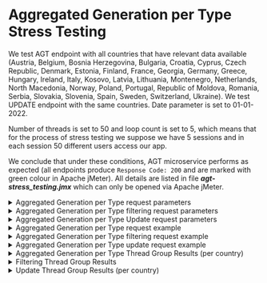 # Aggregated Generation per Type Stress Testing

We test AGT endpoint with all countries that have relevant data available (Austria, Belgium, Bosnia Herzegovina, Bulgaria, Croatia, Cyprus, Czech Republic, Denmark, Estonia, Finland, France, Georgia, Germany, Greece, Hungary, Ireland, Italy, Kosovo, Latvia, Lithuania, Montenegro, Netherlands, North Macedonia, Norway, Poland, Portugal, Republic of Moldova, Romania, Serbia, Slovakia, Slovenia, Spain, Sweden, Switzerland, Ukraine). We test UPDATE endpoint with the same countries. Date parameter is set to 01-01-2022.

Number of threads is set to 50 and loop count is set to 5, which means that for the process of stress testing we suppose we have 5 sessions and in each session 50 different users access our app.

We conclude that under these conditions, AGT microservice performs as expected (all endpoints produce ``Response Code: 200`` and are marked with green colour in Apache jMeter). All details are listed in file ***agt-stress_testing.jmx*** which can only be opened via Apache jMeter.

<details>
  <summary>
    Aggregated Generation per Type request parameters
  </summary>
  <p>
    <img src="https://user-images.githubusercontent.com/94307935/177054434-a1212cea-efea-4e1e-89ed-5d37e1067712.png">
  </p>
 </details>
 
 <details>
  <summary>
    Aggregated Generation per Type filtering request parameters
  </summary>
  <p>
    <img src="https://user-images.githubusercontent.com/94307935/177054381-e58735a2-7f44-473d-8562-929d921c8297.png">
  </p>
 </details>
 
  <details>
  <summary>
    Aggregated Generation per Type Update request parameters
  </summary>
  <p>
    <img src="https://user-images.githubusercontent.com/94307935/177054407-dd08c3af-9b2f-4a3d-8b8f-13f41294af7c.png">
  </p>
 </details>
 
<details>
  <summary>
    Aggregated Generation per Type request example
  </summary>
  <p>
    <img src="https://user-images.githubusercontent.com/94307935/177054082-96350851-51d9-42cb-ae36-83643d6a8de7.png">
  </p>
</details>
 
<details>
  <summary>
    Aggregated Generation per Type filtering request example
  </summary>
  <p>
    <img src="https://user-images.githubusercontent.com/94307935/177054493-b3945fd1-bb6d-4883-82f8-44b7ffae7644.png">
    <img src="https://user-images.githubusercontent.com/94307935/177054556-ee35a93a-e47f-404e-9fa7-8fc14f765351.png">
  </p>
</details>
 
<details>
  <summary>
    Aggregated Generation per Type update request example
  </summary>
  <p>
    <img src="https://user-images.githubusercontent.com/94307935/177054576-7fc711aa-be35-401c-aac8-a248cbff8015.png">
  </p>
</details>
 
<details>
  <summary>
    Aggregated Generation per Type Thread Group Results (per country)
  </summary>
  <p>
    <details>
      <summary>
        Austria
      </summary>
      <p>
        <img src="https://user-images.githubusercontent.com/94307935/177145310-313fc21a-c87c-4e4f-bf98-278e5ae9fa00.png">
        <img src="https://user-images.githubusercontent.com/94307935/177145398-1ff0265f-6b4e-49fc-ac39-4a2ab0e0a5e6.png">
        <img src="https://user-images.githubusercontent.com/94307935/177145468-780b6d0e-11fb-494f-b40e-f72fb17b0c06.png">
      </p>
    </details>
    <details>
      <summary>
        Belgium
      </summary>
      <p>
        <img src="https://user-images.githubusercontent.com/94307935/177145540-d7f7f1d3-544a-41cf-80b1-8c0564790f8d.png">
      </p>
    </details>
    <details>
      <summary>
        Bosnia Herzegovina
      </summary>
      <p>
        <img src="https://user-images.githubusercontent.com/94307935/177145640-3374a901-0ef0-4219-a641-826392bcfd84.png">
      </p>
    </details>
    <details>
      <summary>
        Bulgaria
      </summary>
      <p>
        <img src="https://user-images.githubusercontent.com/94307935/177145700-e112c003-a7ec-461f-b762-b810b99e3c8c.png">
      </p>
    </details>
    <details>
      <summary>
        Croatia
      </summary>
      <p>
        <img src="https://user-images.githubusercontent.com/94307935/177145788-7301f732-ec3d-4f2c-80b8-a3efbba8af5c.png">
      </p>
    </details>
    <details>
      <summary>
        Cyprus
      </summary>
      <p>
        <img src="https://user-images.githubusercontent.com/94307935/177145904-33790f24-4460-4a42-af9e-dab57fa621d3.png">
      </p>
    </details>
    <details>
      <summary>
        Czech Republic
      </summary>
      <p>
        <img src="https://user-images.githubusercontent.com/94307935/177145993-3b6ac21a-9d48-49e7-bb30-d3785777aa01.png">
      </p>
    </details>
    <details>
      <summary>
        Denmark
      </summary>
      <p>
        <img src="https://user-images.githubusercontent.com/94307935/177146060-ed3895f9-c503-4f72-a96a-3c3c461b6f54.png">
      </p>
    </details>
    <details>
      <summary>
        Estonia
      </summary>
      <p>
        <img src="https://user-images.githubusercontent.com/94307935/177146135-9a6174ee-44e1-4d79-ac0b-43e614568f75.png">
      </p>
    </details>
    <details>
      <summary>
        Finland
      </summary>
      <p>
        <img src="https://user-images.githubusercontent.com/94307935/177146211-03e6a2ab-dd62-41e4-8923-1d081c247ea6.png">
      </p>
    </details>
    <details>
      <summary>
        France
      </summary>
      <p>
        <img src="https://user-images.githubusercontent.com/94307935/177146267-ceb1680d-1572-41c9-9d68-923efd10d6bc.png">
      </p>
    </details>
    <details>
      <summary>
        Georgia
      </summary>
      <p>
        <img src="https://user-images.githubusercontent.com/94307935/177146331-9f94ee7e-411c-4695-81ce-1dd5c279eb92.png">
      </p>
    </details>
    <details>
      <summary>
        Germany
      </summary>
      <p>
        <img src="https://user-images.githubusercontent.com/94307935/177146419-f3277ed6-056d-47ab-8303-28fefd81948d.png">
      </p>
    </details>
    <details>
      <summary>
        Greece
      </summary>
      <p>
        <img src="https://user-images.githubusercontent.com/94307935/177146486-bd724595-5a0d-49bc-8f9a-b96a37c35ba5.png">
      </p>
    </details>
    <details>
      <summary>
        Hungary
      </summary>
      <p>
        <img src="https://user-images.githubusercontent.com/94307935/177146555-5f5129b3-a24d-4d37-b509-aca59de8017d.png">
      </p>
    </details>
    <details>
      <summary>
        Ireland
      </summary>
      <p>
        <img src="https://user-images.githubusercontent.com/94307935/177146623-561fe68e-347a-4067-933b-efa285286b7a.png">
      </p>
    </details>
    <details>
      <summary>
        Italy
      </summary>
      <p>
        <img src="https://user-images.githubusercontent.com/94307935/177146700-ab564c0e-ae5b-43ee-8243-a5a0bf5c8091.png">
      </p>
    </details>
    <details>
      <summary>
        Kosovo
      </summary>
      <p>
        <img src="https://user-images.githubusercontent.com/94307935/177146752-63826d21-6668-4499-8092-f60850ee37c0.png">
      </p>
    </details>
    <details>
      <summary>
        Latvia
      </summary>
      <p>
        <img src="https://user-images.githubusercontent.com/94307935/177146825-abc70bad-eede-4a61-954e-df3f2b73a273.png">
      </p>
    </details>
    <details>
      <summary>
        Lithuania
      </summary>
      <p>
        <img src="https://user-images.githubusercontent.com/94307935/177146896-930fbbe9-ad5a-4c50-92b4-fae1dd7f3ace.png">
      </p>
    </details>
    <details>
      <summary>
        Montenegro
      </summary>
      <p>
        <img src="https://user-images.githubusercontent.com/94307935/177146957-cbd59e2b-1ba7-4f04-8a59-b5e5cc9f8342.png">
      </p>
    </details>
    <details>
      <summary>
        Netherlands
      </summary>
      <p>
        <img src="https://user-images.githubusercontent.com/94307935/177147020-f2a0b74d-bf7c-4a89-8ade-eecbf6492a5c.png">
      </p>
    </details>
    <details>
      <summary>
        North Macedonia
      </summary>
      <p>
        <img src="https://user-images.githubusercontent.com/94307935/177147240-eb1a519d-49ff-46a4-8dcd-c58d6dfb0759.png">
      </p>
    </details>
    <details>
      <summary>
        Norway
      </summary>
      <p>
        <img src="https://user-images.githubusercontent.com/94307935/177147306-cd46e7f5-778a-4b0d-8771-8d9215a45b65.png">
      </p>
    </details>
    <details>
      <summary>
        Poland
      </summary>
      <p>
        <img src="https://user-images.githubusercontent.com/94307935/177147360-29ed40f4-ee13-4856-89cb-a03a96624315.png">
      </p>
    </details>
    <details>
      <summary>
        Portugal
      </summary>
      <p>
        <img src="https://user-images.githubusercontent.com/94307935/177147430-955f97df-739f-4263-9665-be380b8cb40d.png">
      </p>
    </details>
    <details>
      <summary>
        Republic of Moldova
      </summary>
      <p>
        <img src="https://user-images.githubusercontent.com/94307935/177147506-769d01b7-0a07-4479-b99c-5bba5e605e59.png">
      </p>
    </details>
    <details>
      <summary>
        Romania
      </summary>
      <p>
        <img src="https://user-images.githubusercontent.com/94307935/177147586-0b5a5dc1-2aa0-4eac-a590-c033fb3b6662.png">
      </p>
    </details>
    <details>
      <summary>
        Serbia
      </summary>
      <p>
        <img src="https://user-images.githubusercontent.com/94307935/177147660-63160448-182d-43c0-8b35-ef2b025f5eef.png">
      </p>
    </details>
    <details>
      <summary>
        Slovakia
      </summary>
      <p>
        <img src="https://user-images.githubusercontent.com/94307935/177147741-64b3ede8-c7a3-4fb6-abc8-08618436e9f7.png">
      </p>
    </details>
    <details>
      <summary>
        Slovenia
      </summary>
      <p>
        <img src="https://user-images.githubusercontent.com/94307935/177147816-19fbff97-eaf5-4467-b1fb-2ed2b512c497.png">
      </p>
    </details>
    <details>
      <summary>
        Spain
      </summary>
      <p>
        <img src="https://user-images.githubusercontent.com/94307935/177147871-c4a9abac-1f64-46e0-b26d-8b4ffe36b358.png">
      </p>
    </details>
    <details>
      <summary>
        Sweden
      </summary>
      <p>
        <img src="https://user-images.githubusercontent.com/94307935/177147946-bc40b465-a055-47bc-bfd4-d89d83a81652.png">
      </p>
    </details>
    <details>
      <summary>
        Switzerland
      </summary>
      <p>
        <img src="https://user-images.githubusercontent.com/94307935/177148005-6dfd24e2-db23-4d5e-8082-29af3fbf9c06.png">
      </p>
    </details>
    <details>
      <summary>
        Ukraine
      </summary>
      <p>
        <img src="https://user-images.githubusercontent.com/94307935/177148073-e03b7004-1d8d-4c7c-a619-095915a3fd04.png">
      </p>
    </details>
  </p>
</details>

<details>
  <summary>
    Filtering Thread Group Results
  </summary>
  <p>
    <img src="https://user-images.githubusercontent.com/94307935/177149127-659a7a5d-8559-44e4-89dc-28a34a2072a3.png">
    <img src="https://user-images.githubusercontent.com/94307935/177149218-a5bd5719-eb81-4bae-9874-8ff546ea745f.png">
    <img src="https://user-images.githubusercontent.com/94307935/177149265-d9f2978a-113e-4a10-b8bd-535f47231ae8.png">
    <img src="https://user-images.githubusercontent.com/94307935/177149368-464a930b-01ce-4aba-99e9-adbfb03efa23.png">
    <img src="https://user-images.githubusercontent.com/94307935/177149435-798f89de-0e98-4251-8483-7375f14bdf0a.png">
    <img src="https://user-images.githubusercontent.com/94307935/177149503-e895b695-b454-4e34-adfa-72f62e46df8d.png">
  </p>
</details>

<details>
  <summary>
    Update Thread Group Results (per country)
  </summary>
  <p>
    <details>
      <summary>
        Austria
      </summary>
      <p>
        <img src="https://user-images.githubusercontent.com/94307935/177149697-611b4f8d-8a77-45d9-a43e-89dbb5c7743e.png">
        <img src="https://user-images.githubusercontent.com/94307935/177149778-3df24742-c5ef-4a7f-a1a8-7ce71661f095.png">
        <img src="https://user-images.githubusercontent.com/94307935/177149844-5cdc2476-1602-486a-ad82-8396d47fb1da.png">
      </p>
    </details>
    <details>
      <summary>
        Belgium
      </summary>
      <p>
        <img src="https://user-images.githubusercontent.com/94307935/177149922-b9e7d4b4-2b01-40fa-8ecd-00b7a333f4c2.png">
      </p>
    </details>
    <details>
      <summary>
        Bosnia Herzegovina
      </summary>
      <p>
        <img src="https://user-images.githubusercontent.com/94307935/177149999-15a9d016-5af8-4a7a-b9af-653f29ac9bd5.png">
      </p>
    </details>
    <details>
      <summary>
        Bulgaria
      </summary>
      <p>
        <img src="https://user-images.githubusercontent.com/94307935/177150069-3a324e39-e755-4601-ab44-275ebc0cdfef.png">
      </p>
    </details>
    <details>
      <summary>
        Croatia
      </summary>
      <p>
        <img src="https://user-images.githubusercontent.com/94307935/177150160-f0b27454-1807-4e53-ab86-1268d9cd9623.png">
      </p>
    </details>
    <details>
      <summary>
        Cyprus
      </summary>
      <p>
        <img src="https://user-images.githubusercontent.com/94307935/177150240-2715a8eb-89f6-498d-8349-5c07721aca74.png">
      </p>
    </details>
    <details>
      <summary>
        Czech Republic
      </summary>
      <p>
        <img src="https://user-images.githubusercontent.com/94307935/177150297-3c520b57-cca4-4e24-a5c3-7bda605920b3.png">
      </p>
    </details>
    <details>
      <summary>
        Denmark
      </summary>
      <p>
        <img src="https://user-images.githubusercontent.com/94307935/177150373-4fd6b281-7f69-412e-8b48-ddb70e2cd228.png">
      </p>
    </details>
    <details>
      <summary>
        Estonia
      </summary>
      <p>
        <img src="https://user-images.githubusercontent.com/94307935/177150431-2e70f0f5-a3ec-4e47-ad77-1b546d69d5d5.png">
      </p>
    </details>
    <details>
      <summary>
        Finland
      </summary>
      <p>
        <img src="https://user-images.githubusercontent.com/94307935/177150498-928e4a25-7526-4824-9ba9-d8944a0030f6.png">
      </p>
    </details>
    <details>
      <summary>
        France
      </summary>
      <p>
        <img src="https://user-images.githubusercontent.com/94307935/177150565-767542f8-3980-40ee-8ea4-12bd4181e0e8.png">
      </p>
    </details>
    <details>
      <summary>
        Georgia
      </summary>
      <p>
        <img src="https://user-images.githubusercontent.com/94307935/177150632-2682dcd2-1389-4d1b-a9ce-87b8d225a945.png">
      </p>
    </details>
    <details>
      <summary>
        Germany
      </summary>
      <p>
        <img src="https://user-images.githubusercontent.com/94307935/177150719-8e927dad-9042-4450-9006-74df52b6ca6d.png">
      </p>
    </details>
    <details>
      <summary>
        Greece
      </summary>
      <p>
        <img src="https://user-images.githubusercontent.com/94307935/177150787-90f59a65-c4db-4afb-a365-d7c714bb3bf1.png">
      </p>
    </details>
    <details>
      <summary>
        Hungary
      </summary>
      <p>
        <img src="https://user-images.githubusercontent.com/94307935/177150875-54752b6f-7a8e-4ca6-905c-c48cb6efda50.png">
      </p>
    </details>
    <details>
      <summary>
        Ireland
      </summary>
      <p>
        <img src="https://user-images.githubusercontent.com/94307935/177150946-5f88ede5-a8f7-434f-b3db-5cd7fa19bd06.png">
      </p>
    </details>
    <details>
      <summary>
        Italy
      </summary>
      <p>
        <img src="https://user-images.githubusercontent.com/94307935/177151011-72b6f255-7aa2-4671-afde-039d169339f7.png">
      </p>
    </details>
    <details>
      <summary>
        Kosovo
      </summary>
      <p>
        <img src="https://user-images.githubusercontent.com/94307935/177151081-7498664b-f000-42f8-98c9-e177731b508e.png">
      </p>
    </details>
    <details>
      <summary>
        Latvia
      </summary>
      <p>
        <img src="https://user-images.githubusercontent.com/94307935/177151142-0bb3ddd5-cdf1-4f43-ac09-b3e668d77601.png">
      </p>
    </details>
    <details>
      <summary>
        Lithuania
      </summary>
      <p>
        <img src="https://user-images.githubusercontent.com/94307935/177151234-d6ac39f0-7cfb-4e44-934a-0bfa86a5edd2.png">
      </p>
    </details>
    <details>
      <summary>
        Montenegro
      </summary>
      <p>
        <img src="https://user-images.githubusercontent.com/94307935/177151328-a48f6c01-bd52-45fc-9237-92c1f3313478.png">
      </p>
    </details>
    <details>
      <summary>
        Netherlands
      </summary>
      <p>
        <img src="https://user-images.githubusercontent.com/94307935/177151409-76614458-5e95-4bd4-b449-fcdb9636a3d1.png">
      </p>
    </details>
    <details>
      <summary>
        North Macedonia
      </summary>
      <p>
        <img src="https://user-images.githubusercontent.com/94307935/177151484-c4a74193-832b-40de-9401-70b31c479a18.png">
      </p>
    </details>
    <details>
      <summary>
        Norway
      </summary>
      <p>
        <img src="https://user-images.githubusercontent.com/94307935/177151567-8e2398a2-22c0-4aa9-8fca-419a5ca344a3.png">
      </p>
    </details>
    <details>
      <summary>
        Poland
      </summary>
      <p>
        <img src="https://user-images.githubusercontent.com/94307935/177152321-3cae7bc3-903e-40c8-9d46-9634e53cfef0.png">
      </p>
    </details>
    <details>
      <summary>
        Portugal
      </summary>
      <p>
        <img src="https://user-images.githubusercontent.com/94307935/177152398-ef2b8ebc-b2a2-4e71-900c-64c39656a584.png">
      </p>
    </details>
    <details>
      <summary>
        Republic of Moldova
      </summary>
      <p>
        <img src="https://user-images.githubusercontent.com/94307935/177152504-30a3667c-670c-4317-9504-b9a6e9abb14b.png">
      </p>
    </details>
    <details>
      <summary>
        Romania
      </summary>
      <p>
        <img src="https://user-images.githubusercontent.com/94307935/177152581-f30e9468-b225-4847-b865-7adc46fe5c38.png">
      </p>
    </details>
    <details>
      <summary>
        Serbia
      </summary>
      <p>
        <img src="https://user-images.githubusercontent.com/94307935/177152648-8fb81a2b-dd22-40ba-9def-bf793c113ba3.png">
      </p>
    </details>
    <details>
      <summary>
        Slovakia
      </summary>
      <p>
        <img src="https://user-images.githubusercontent.com/94307935/177152725-9256ba17-b45b-4643-8f95-9a54bceb7022.png">
      </p>
    </details>
    <details>
      <summary>
        Slovenia
      </summary>
      <p>
        <img src="https://user-images.githubusercontent.com/94307935/177152808-a12c9b6c-77fb-4097-ac69-1388ce6645f3.png">
      </p>
    </details>
    <details>
      <summary>
        Spain
      </summary>
      <p>
        <img src="https://user-images.githubusercontent.com/94307935/177152900-2b923f7f-4ff4-4c5b-91ee-834661562252.png">
      </p>
    </details>
    <details>
      <summary>
        Sweden
      </summary>
      <p>
        <img src="https://user-images.githubusercontent.com/94307935/177152972-fc48d739-1380-4d12-ac65-812690fbaea6.png">
      </p>
    </details>
    <details>
      <summary>
        Switzerland
      </summary>
      <p>
        <img src="https://user-images.githubusercontent.com/94307935/177153041-b91f0af7-b853-461a-8fa4-d4fbfa042498.png">
      </p>
    </details>
    <details>
      <summary>
        Ukraine
      </summary>
      <p>
        <img src="https://user-images.githubusercontent.com/94307935/177153112-f584c983-e473-4208-a359-724c987f5a5a.png">
      </p>
    </details>
  </p>
</details>
